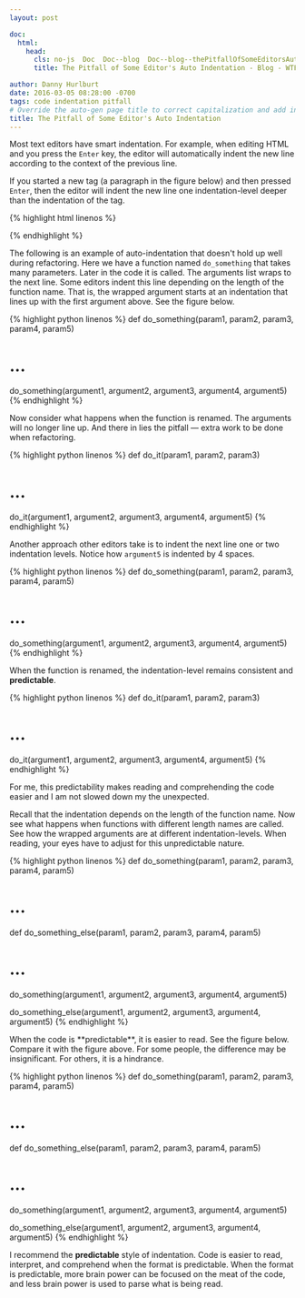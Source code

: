 ```yaml
---
layout: post

doc:
  html:
    head:
      cls: no-js  Doc  Doc--blog  Doc--blog--thePitfallOfSomeEditorsAutoIndentation
      title: The Pitfall of Some Editor's Auto Indentation - Blog - WTF

author: Danny Hurlburt
date: 2016-03-05 08:28:00 -0700
tags: code indentation pitfall
# Override the auto-gen page title to correct capitalization and add in missing punctuation.
title: The Pitfall of Some Editor's Auto Indentation
---
```


Most text editors have smart indentation.  For example, when editing HTML and you press the `Enter` key, the editor
will automatically indent the new line according to the context of the previous line.
<!-- stop excerpt -->
If you started a new tag (a paragraph in the figure below) and then pressed `Enter`, then the editor will indent the
new line one indentation-level deeper than the indentation of the tag.

{% highlight html linenos %}
<body>
    <p>
        <!-- Caret auto-indented to here. -->
    </p>
</body>
{% endhighlight %}

The following is an example of auto-indentation that doesn't hold up well during refactoring.  Here we have a
function named `do_something` that takes many parameters.  Later in the code it is called.  The arguments list
wraps to the next line.  Some editors indent this line depending on the length of the function name.  That is,
the wrapped argument starts at an indentation that lines up with the first argument above.  See the figure
below.

{% highlight python linenos %}
def do_something(param1, param2, param3, param4, param5)
  # ...

do_something(argument1, argument2, argument3, argument4,
             argument5)
{% endhighlight %}

Now consider what happens when the function is renamed.  The arguments will no longer line up.  And there in
lies the pitfall &mdash; extra work to be done when refactoring.

{% highlight python linenos %}
def do_it(param1, param2, param3)
  # ...

do_it(argument1, argument2, argument3, argument4,
             argument5)
{% endhighlight %}

Another approach other editors take is to indent the next line one or two indentation levels.  Notice how `argument5`
is indented by 4 spaces.

{% highlight python linenos %}
def do_something(param1, param2, param3, param4, param5)
  # ...

do_something(argument1, argument2, argument3, argument4,
    argument5)
{% endhighlight %}

When the function is renamed, the indentation-level remains consistent and **predictable**.

{% highlight python linenos %}
def do_it(param1, param2, param3)
  # ...

do_it(argument1, argument2, argument3, argument4,
    argument5)
{% endhighlight %}

<p>
  For me, this predictability makes reading and comprehending the code easier and I am not slowed down my the
  unexpected.
</p>
<p>
  Recall that the indentation depends on the length of the function name.  Now see what happens when functions
  with different length names are called.  See how the wrapped arguments are at different indentation-levels.  When
  reading, your eyes have to adjust for this unpredictable nature.
</p>

{% highlight python linenos %}
def do_something(param1, param2, param3, param4, param5)
  # ...

def do_something_else(param1, param2, param3, param4, param5)
  # ...

do_something(argument1, argument2, argument3, argument4,
             argument5)

do_something_else(argument1, argument2, argument3, argument4,
                  argument5)
{% endhighlight %}

<p>
  When the code is **predictable**, it is easier to read.  See the figure below.  Compare it with the figure above.
  For some people, the difference may be insignificant.  For others, it is a hindrance.
</p>

{% highlight python linenos %}
def do_something(param1, param2, param3, param4, param5)
  # ...

def do_something_else(param1, param2, param3, param4, param5)
  # ...

do_something(argument1, argument2, argument3, argument4,
    argument5)

do_something_else(argument1, argument2, argument3, argument4,
    argument5)
{% endhighlight %}

I recommend the **predictable** style of indentation.  Code is easier to read, interpret, and comprehend when the
format is predictable.  When the format is predictable, more brain power can be focused on the meat of the code, and
less brain power is used to parse what is being read.
